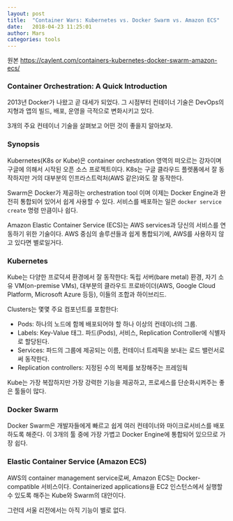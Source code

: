 ```yaml
---
layout: post
title:  "Container Wars: Kubernetes vs. Docker Swarm vs. Amazon ECS"
date:   2018-04-23 11:25:01
author: Mars
categories: tools
---
```


원본 https://caylent.com/containers-kubernetes-docker-swarm-amazon-ecs/  



### Container Orchestration: A Quick Introduction

2013년 Docker가 나왔고 곧 대세가 되었다.
그 시점부터 컨테이너 기술은 DevOps의 지형과 
앱의 빌드, 배포, 운영을 극적으로 변화시키고 있다.

3개의 주요 컨테이너 기술을 살펴보고 어떤 것이 좋을지 알아보자.

### Synopsis
Kubernetes(K8s or Kube)은 container orchestration 영역의 떠오르는 강자이며 구글에 의해서 시작된 오픈 소스 프로젝트이다.
K8s는 구글 클라우드 플렛폼에서 잘 동작하지만 거의 대부분의 인프라스트럭처(AWS 같은)와도 잘 동작한다.


Swarm은 Docker가 제공하는 orchestration tool 이며 
이제는 Docker Engine과 완전히 통합되어 있어서 쉽게 사용할 수 있다. 
서비스를 배포하는 일은 `docker service create` 명령 만큼이나 쉽다. 

  
Amazon Elastic Container Service (ECS)는 AWS services과 당신의 서비스를 연동하기 위한 기술이다. 
AWS 중심의 솔루션들과 쉽게 통합되기에, AWS를 사용하지 않고 있다면 별로일거다.


### Kubernetes
Kube는 다양한 프로덕셔 환경에서 잘 동작한다: 독립 서버(bare metal) 환경, 
자기 소유 VM(on-premise VMs), 
대부분의 클라우드 프로바이더(AWS, Google Cloud Platform, Microsoft Azure 등등), 
이들의 조합과 하이브리드.



Clusters는 몇몇 주요 컴포넌트를 포함한다:
- Pods: 하나의 노드에 함께 배포되어야 할 하나 이상의 컨테이너의 그룹.
- Labels: Key-Value 태그. 파드(Pods), 서비스, Replication Controller에 식별자로 할당된다.
- Services: 파드의 그룹에 제공되는 이름, 컨테이너 트레픽을 보내는 로드 밸런서로써 동작한다.
- Replication controllers: 지정된 수의 복제를 보장해주는 프레임웍


Kube는 가장 복잡하지만 가장 강력한 기능을 제공하고, 프로세스를 단순화시켜주는 좋은 툴들이 많다.



### Docker Swarm
Docker Swarm은 개발자들에게 빠르고 쉽게 여러 컨테이너와 마이크로서비스를 배포하도록 해준다.
이 3개의 툴 중에 가장 가볍고 Docker Engine에 통합되어 있으므로 가장 쉽다. 


### Elastic Container Service (Amazon ECS)
AWS의 container management service로써, Amazon ECS는 Docker-compatible 서비스이다. 
Containerized applications을 EC2 인스턴스에서 실행할 수 있도록 해주는 Kube와 Swarm의 대안이다.

그런데 서울 리전에서는 아직 기능이 별로 없다.
